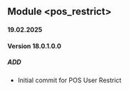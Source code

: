 ## Module <pos_restrict>

#### 19.02.2025
#### Version 18.0.1.0.0
##### ADD
- Initial commit for POS User Restrict
